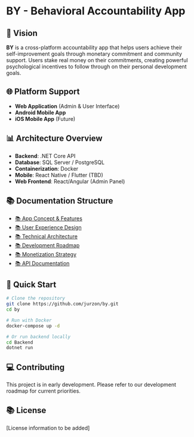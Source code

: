 # BY - Behavioral Accountability App

## 🚀 Vision
**BY** is a cross-platform accountability app that helps users achieve their self-improvement goals through monetary commitment and community support. Users stake real money on their commitments, creating powerful psychological incentives to follow through on their personal development goals.

## 🌐 Platform Support
- **Web Application** (Admin & User Interface)
- **Android Mobile App**
- **iOS Mobile App** (Future)

## 📊 Architecture Overview
- **Backend**: .NET Core API
- **Database**: SQL Server / PostgreSQL
- **Containerization**: Docker
- **Mobile**: React Native / Flutter (TBD)
- **Web Frontend**: React/Angular (Admin Panel)

## 📚 Documentation Structure
- [📚 App Concept & Features](Docs/app-concept.md)
- [📚 User Experience Design](Docs/user-experience.md)
- [📚 Technical Architecture](Docs/technical-architecture.md)
- [📚 Development Roadmap](Docs/development-roadmap.md)
- [📚 Monetization Strategy](Docs/monetization.md)
- [📚 API Documentation](Docs/api-documentation.md)

## 🏃 Quick Start
```bash
# Clone the repository
git clone https://github.com/jurzon/by.git
cd by

# Run with Docker
docker-compose up -d

# Or run backend locally
cd Backend
dotnet run
```

## 💻 Contributing
This project is in early development. Please refer to our development roadmap for current priorities.

## 📚 License
[License information to be added]